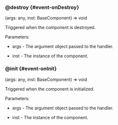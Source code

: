 ### @destroy {#event-onDestroy}

(args: any, inst: BaseComponent) => void


Triggered when the component is destroyed.

Parameters:
 - args - The argument object passed to the handler.

 - inst - The instance of the component.


### @init {#event-onInit}

(args: any, inst: BaseComponent) => void


Triggered when the component is initialized.

Parameters:
 - args - The argument object passed to the handler.

 - inst - The instance of the component.

